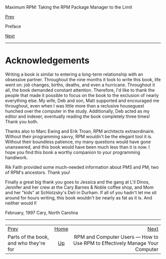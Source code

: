 <div class="NAVHEADER">

Maximum RPM: Taking the RPM Package Manager to the Limit

</div>

[Prev](s1-preface-parts.html)

Preface

[Next](p108.html)

-----

<div class="sect1">

# <span id="s1-preface-acknowledgements">Acknowledgements</span>

Writing a book is similar to entering a long-term relationship with an
obsessive partner. Throughout the nine months it took to write this
book, life went on: job changes, births, deaths, and even a hurricane.
Throughout it all, the book demanded constant attention. Therefore, I'd
like to thank the people that made it possible to focus on the book to
the exclusion of nearly everything else. My wife, Deb and son, Matt
supported and encouraged me throughout, even when I was little more than
a reclusive houseguest hunched over the computer in the study.
Additionally, Deb acted as my editor and indexer, eventually reading the
book completely three times\! Thank you both.

Thanks also to Marc Ewing and Erik Troan, RPM architects extraordinaire.
Without their programming savvy, RPM wouldn't be the elegant tool it is.
Without their boundless patience, my many questions would have gone
unanswered, and this book would have been much less than it is now. I
hope you find this book a worthy companion to your programming
handiwork.

Rik Faith provided some much-needed information about PMS and PM, two of
RPM's ancestors. Thank you\!

Finally a great big thank you goes to Jessica and the gang at L'il
Dinos, Jennifer and her crew at the Cary Barnes & Noble coffee shop, and
Mom and her "kids" at Schlotzsky's Deli in Durham. If all of you hadn't
let me sit around for hours writing, this book wouldn't be nearly as fat
as it is. And neither would I\!

February, 1997 Cary, North Carolina

</div>

<div class="NAVFOOTER">

-----

|                                        |                       |                                                                             |
| :------------------------------------- | :-------------------: | --------------------------------------------------------------------------: |
| [Prev](s1-preface-parts.html)          |  [Home](index.html)   |                                                           [Next](p108.html) |
| Parts of the book, and who they're for | [Up](ch-preface.html) | RPM and Computer Users — How to Use RPM to Effectively Manage Your Computer |

</div>
